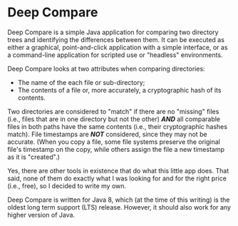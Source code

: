 # Deep Compare
Deep Compare is a simple Java application for comparing two directory trees and
identifying the differences between them. It can be executed as either a graphical,
point-and-click application with a simple interface, or as a command-line
application for scripted use or "headless" environments.

Deep Compare looks at two attributes when comparing directories:

- The name of the each file or sub-directory;
- The contents of a file or, more accurately, a cryptographic hash of its contents.

Two directories are considered to "match" if there are no "missing" files (i.e.,
files that are in one directory but not the other) ***AND*** all comparable files
in both paths have the same contents (i.e., their cryptographic hashes match).
File timestamps are ***NOT*** considered, since they may not be accurate. (When
you copy a file, some file systems preserve the original file's timestamp on the
copy, while others assign the file a new timestamp as it is "created".)

Yes, there are other tools in existence that do what this little app does. That
said, none of them do exactly what I was looking for and for the right price
(i.e., free), so I decided to write my own.

Deep Compare is written for Java 8, which (at the time of this writing) is the
oldest long term support (LTS) release. However, it should also work for any
higher version of Java.